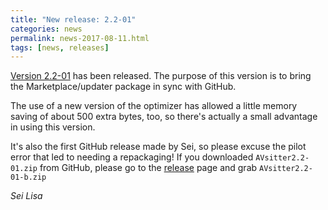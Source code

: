 ```yaml
---
title: "New release: 2.2-01"
categories: news
permalink: news-2017-08-11.html
tags: [news, releases]
---
```


[Version 2.2-01](https://github.com/AVsitter/AVsitter/releases/tag/2.2-01) has been released. The purpose of this version is to bring the Marketplace/updater package in sync with GitHub.

The use of a new version of the optimizer has allowed a little memory saving of about 500 extra bytes, too, so there's actually a small advantage in using this version.

It's also the first GitHub release made by Sei, so please excuse the pilot error that led to needing a repackaging! If you downloaded `AVsitter2.2-01.zip` from GitHub, please go to the [release](https://github.com/AVsitter/AVsitter/releases/tag/2.2-01) page and grab `AVsitter2.2-01-b.zip`

*Sei Lisa*